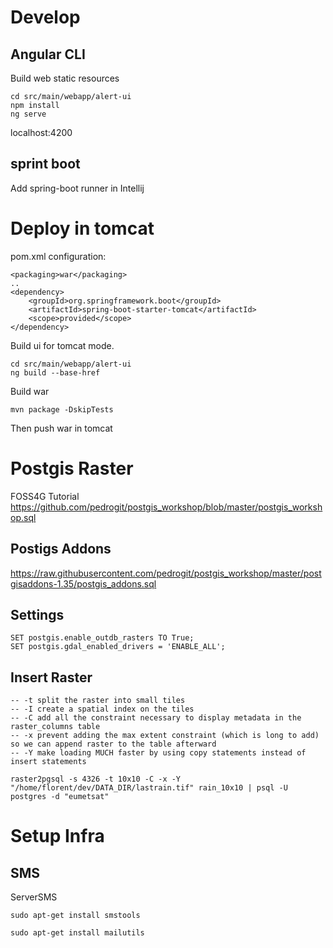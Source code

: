 # Develop
## Angular CLI
Build web static resources
```
cd src/main/webapp/alert-ui
npm install
ng serve
```
localhost:4200

## sprint boot
Add spring-boot runner in Intellij

# Deploy in tomcat
pom.xml configuration:

```
<packaging>war</packaging>
..
<dependency>
    <groupId>org.springframework.boot</groupId>
    <artifactId>spring-boot-starter-tomcat</artifactId>
    <scope>provided</scope>
</dependency>
```

Build ui for tomcat mode.
```
cd src/main/webapp/alert-ui
ng build --base-href

```

Build war
```
mvn package -DskipTests
```

Then push war in tomcat

# Postgis Raster

FOSS4G Tutorial
https://github.com/pedrogit/postgis_workshop/blob/master/postgis_workshop.sql

## Postigs Addons
https://raw.githubusercontent.com/pedrogit/postgis_workshop/master/postgisaddons-1.35/postgis_addons.sql

## Settings
```
SET postgis.enable_outdb_rasters TO True;
SET postgis.gdal_enabled_drivers = 'ENABLE_ALL';
```

## Insert Raster

```
-- -t split the raster into small tiles
-- -I create a spatial index on the tiles
-- -C add all the constraint necessary to display metadata in the raster_columns table
-- -x prevent adding the max extent constraint (which is long to add) so we can append raster to the table afterward
-- -Y make loading MUCH faster by using copy statements instead of insert statements
```
```
raster2pgsql -s 4326 -t 10x10 -C -x -Y "/home/florent/dev/DATA_DIR/lastrain.tif" rain_10x10 | psql -U postgres -d "eumetsat"
```

# Setup Infra
## SMS

ServerSMS

```
sudo apt-get install smstools

sudo apt-get install mailutils
